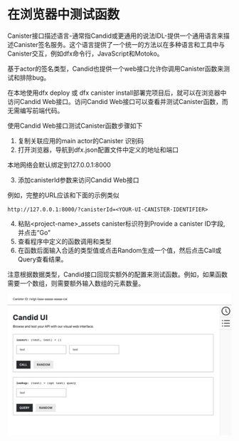 # 在浏览器中测试函数

Canister接口描述语言-通常指Candid或更通用的说法IDL-提供一个通用语言来描述Canister签名服务。这个语言提供了一个统一的方法以在多种语言和工具中与Canister交互，例如dfx命令行，JavaScript和Motoko。

基于actor的签名类型，Candid也提供一个web接口允许你调用Canister函数来测试和排除bug。

在本地使用dfx deploy 或 dfx canister install部署完项目后，就可以在浏览器中访问Candid Web接口。访问Candid Web接口可以查看并测试Canister函数，而无需编写前端代码。

使用Candid Web接口测试Canister函数步骤如下

1. 复制关联应用的main actor的Canister 识别码
2. 打开浏览器，导航到dfx.json配置文件中定义的地址和端口

本地网络会默认绑定到127.0.0.1:8000

3. 添加canisterId参数来访问Candid Web接口

例如，完整的URL应该和下面的示例类似

```text
http://127.0.0.1:8000/?canisterId=<YOUR-UI-CANISTER-IDENTIFIER>
```
4. 粘贴\<project-name\>_assets canister标识符到Provide a canister ID字段, 并点击“Go"
5. 查看程序中定义的函数调用和类型
6. 在函数后面输入合适的类型值或点击Random生成一个值，然后点击Call或Query查看结果。

注意根据数据类型，Candid接口回现实额外的配置来测试函数。例如，如果函数需要一个数组，则需要额外输入数组的元素数量。

![](../../.gitbook/assets/image%20%2826%29.png)

